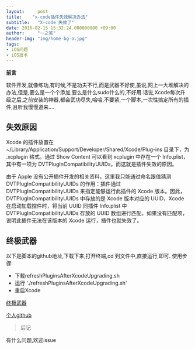 ```yaml
---
layout:     post
title:    "x-code插件失效解决办法"
subtitle:   "X-code 失效了"
date: 2016-02-15 15:32:24.000000000 +09:00
author:     "一之笔"
header-img: "img/home-bg-o.jpg"
tags:
- iOS问题
- iOS技术
---
```



**前言**

软件开发,就像练功,有时候,不是功夫不行,而是武器不好使,虽说,网上一大堆解决的办法,但是,要么是一个个添加,要么是什么sudo什么的,不好用.话说,Xcode每次升级之后,之前安装的神器,都会武功尽失,哈哈,不要紧,一个脚本,一次性搞定所有的插件,且听我慢慢道来....


## 失效原因
Xcode 的插件放置在 ~/Library/Application/Support/Developer/Shared/Xcode/Plug-ins 目录下，为 .xcplugin 格式。通过 Show Content 可以看到 xcplugin 中存在一个 Info.plist，其中有一项为 DVTPlugInCompatibilityUUIDs，而这就是插件失效的原因。

由于 Apple 没有公开插件开发的相关资料，这里我只能通过命名跟值猜测 DVTPlugInCompatibilityUUIDs 的作用：插件通过 DVTPlugInCompatibilityUUIDs 来指定能够运行此插件的 Xcode 版本。因此，DVTPlugInCompatibilityUUIDs 中存放的是 Xcode 版本对应的 UUID，Xcode 在启动加载控件时，将当前 UUID 同插件 Info.plist 中 DVTPlugInCompatibilityUUIDs 存放的 UUID 数组进行匹配，如果没有匹配项，说明此插件无法在该版本的 Xcode 运行，插件也就失效了。


## 终极武器

以下是脚本的github地址,下载下来,打开终端,cd 到文件中,直接运行,即可.
使用步骤:

* 下载refreshPluginsAfterXcodeUpgrading.sh
* 运行 './refreshPluginsAfterXcodeUpgrading.sh'
* 重启Xcode

[终极武器](https://github.com/cikelengfeng/RPAXU)

[个人github](https://github.com/lucyios)

> 后记

有什么问题,欢迎issue


